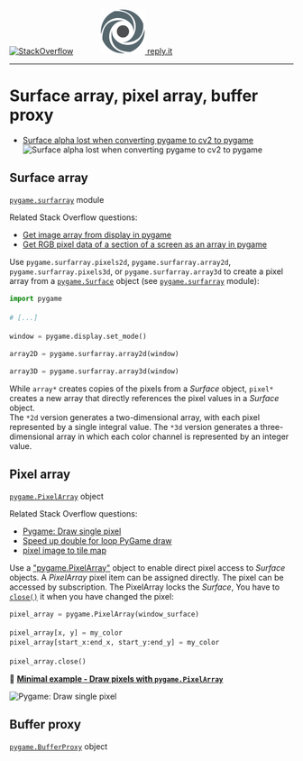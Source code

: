 [![StackOverflow](https://stackexchange.com/users/flair/7322082.png)](https://stackoverflow.com/users/5577765/rabbid76?tab=profile) &nbsp;&nbsp;&nbsp;&nbsp;&nbsp;&nbsp;&nbsp;&nbsp;&nbsp;&nbsp; [![reply.it](../../resource/logo/Repl_it_logo_80.png) reply.it](https://repl.it/repls/folder/PyGame%20Examples)

---

# Surface array, pixel array, buffer proxy

- [Surface alpha lost when converting pygame to cv2 to pygame](https://stackoverflow.com/questions/69888520/surface-alpha-lost-when-converting-pygame-to-cv2-to-pygame/69888915#69888915)  
  ![Surface alpha lost when converting pygame to cv2 to pygame](https://i.stack.imgur.com/TDMno.png)

## Surface array

[`pygame.surfarray`](https://www.pygame.org/docs/ref/surfarray.html) module

Related Stack Overflow questions:

- [Get image array from display in pygame](https://stackoverflow.com/questions/64558238/get-image-array-from-display-in-pygame)  
- [Get RGB pixel data of a section of a screen as an array in pygame](https://stackoverflow.com/questions/68414745/get-rgb-pixel-data-of-a-section-of-a-screen-as-an-array-in-pygame/68414812#68414812)  

Use `pygame.surfarray.pixels2d`, `pygame.surfarray.array2d`, `pygame.surfarray.pixels3d`, or `pygame.surfarray.array3d` to create a pixel array from a [`pygame.Surface`](https://www.pygame.org/docs/ref/surface.html) object (see [`pygame.surfarray`](https://www.pygame.org/docs/ref/surfarray.html) module):

```py
import pygame

# [...]

window = pygame.display.set_mode()
```

```py
array2D = pygame.surfarray.array2d(window)
```

```py
array3D = pygame.surfarray.array3d(window)
```

While `array*` creates copies of the pixels from a _Surface_ object, `pixel*` creates a new array that directly references the pixel values ​​in a _Surface_ object.  
The `*2d` version generates a two-dimensional array, with each pixel represented by a single integral value. The `*3d` version generates a three-dimensional array in which each color channel is represented by an integer value.

## Pixel array

[`pygame.PixelArray`](https://www.pygame.org/docs/ref/pixelarray.html) object

Related Stack Overflow questions:

- [Pygame: Draw single pixel](https://stackoverflow.com/questions/10354638/pygame-draw-single-pixel)
- [Speed up double for loop PyGame draw](https://stackoverflow.com/questions/61856330/speed-up-double-for-loop-pygame-draw/61856399#61856399)  
- [pixel image to tile map](https://stackoverflow.com/questions/29133065/pixel-image-to-tile-map/65966555#65966555)  

 Use a ["pygame.PixelArray"](https://www.pygame.org/docs/ref/pixelarray.html) object to enable direct pixel access to _Surface_ objects. A _PixelArray_ pixel item can be assigned directly. The pixel can be accessed by subscription. The PixelArray locks the _Surface_, You have to [`close()`](https://www.pygame.org/docs/ref/pixelarray.html#pygame.PixelArray.close) it when you have changed the pixel:

```py
pixel_array = pygame.PixelArray(window_surface)

pixel_array[x, y] = my_color
pixel_array[start_x:end_x, start_y:end_y] = my_color

pixel_array.close()
```

:scroll: **[Minimal example - Draw pixels with `pygame.PixelArray`](../../examples/minimal_examples/pygame_minimal_draw_pixels_2.py)**

![Pygame: Draw single pixel](https://i.stack.imgur.com/OiqGY.png)

## Buffer proxy

[`pygame.BufferProxy`](https://www.pygame.org/docs/ref/bufferproxy.html) object
